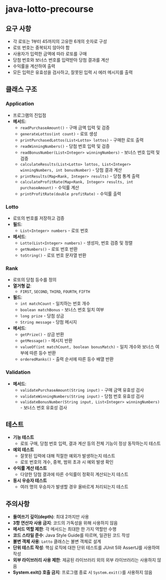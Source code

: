 # java-lotto-precourse

## 요구 사항
- 각 로또는 1부터 45까지의 고유한 6개의 숫자로 구성
- 로또 번호는 중복되지 않아야 함
- 사용자가 입력한 금액에 따라 로또를 구매
- 당첨 번호와 보너스 번호를 입력받아 당첨 결과를 계산
- 수익률을 계산하여 출력
- 모든 입력은 유효성을 검사하고, 잘못된 입력 시 에러 메시지를 출력

## 클래스 구조

### Application
- 프로그램의 진입점
- **메서드**:
    - `readPurchaseAmount()` - 구매 금액 입력 및 검증
    - `generateLottos(int count)` - 로또 생성
    - `printPurchasedLottos(List<Lotto> lottos)` - 구매한 로또 출력
    - `readWinningNumbers()` - 당첨 번호 입력 및 검증
    - `readBonusNumber(List<Integer> winningNumbers)` - 보너스 번호 입력 및 검증
    - `calculateResults(List<Lotto> lottos, List<Integer> winningNumbers, int bonusNumber)` - 당첨 결과 계산
    - `printResults(Map<Rank, Integer> results)` - 당첨 통계 출력
    - `calculateProfitRate(Map<Rank, Integer> results, int purchaseAmount)` - 수익률 계산
    - `printProfitRate(double profitRate)` - 수익률 출력

### Lotto
- 로또의 번호를 저장하고 검증
- **필드**:
    - `List<Integer> numbers` - 로또 번호
- **메서드**:
    - `Lotto(List<Integer> numbers)` - 생성자, 번호 검증 및 정렬
    - `getNumbers()` - 로또 번호 반환
    - `toString()` - 로또 번호 문자열 반환

### Rank
- 로또의 당첨 등수를 정의
- **열거형 값**:
    - `FIRST`, `SECOND`, `THIRD`, `FOURTH`, `FIFTH`
- **필드**:
    - `int matchCount` - 일치하는 번호 개수
    - `boolean matchBonus` - 보너스 번호 일치 여부
    - `long prize` - 당첨 상금
    - `String message` - 당첨 메시지
- **메서드**:
    - `getPrize()` - 상금 반환
    - `getMessage()` - 메시지 반환
    - `valueOf(int matchCount, boolean bonusMatch)` - 일치 개수와 보너스 여부에 따른 등수 반환
    - `orderedRanks()` - 출력 순서에 따른 등수 배열 반환

### Validation
- **메서드**:
    - `validatePurchaseAmount(String input)` - 구매 금액 유효성 검사
    - `validateWinningNumbers(String input)` - 당첨 번호 유효성 검사
    - `validateBonusNumber(String input, List<Integer> winningNumbers)` - 보너스 번호 유효성 검사

## 테스트
- **기능 테스트**
    - 로또 구매, 당첨 번호 입력, 결과 계산 등의 전체 기능이 정상 동작하는지 테스트
- **예외 테스트**
    - 잘못된 입력에 대해 적절한 예외가 발생하는지 테스트
    - 로또 번호의 개수, 중복, 범위 초과 시 예외 발생 확인
- **수익률 계산 테스트**
    - 다양한 당첨 결과에 따른 수익률이 정확히 계산되는지 테스트
- **동시 우승자 테스트**
    - 여러 명의 우승자가 발생할 경우 올바르게 처리되는지 테스트

## 주의사항
- **들여쓰기 깊이(depth)**: 최대 2까지만 사용
- **3항 연산자 사용 금지**: 코드의 가독성을 위해 사용하지 않음
- **메서드 역할 제한**: 각 메서드는 최대한 한 가지 역할만 수행
- **코드 스타일 준수**: Java Style Guide를 따르며, 일관된 코드 작성
- **불변 객체 사용**: `Lotto` 클래스는 불변 객체로 설계
- **단위 테스트 작성**: 핵심 로직에 대한 단위 테스트를 JUnit 5와 AssertJ를 사용하여 작성
- **외부 라이브러리 사용 제한**: 제공된 라이브러리 외의 외부 라이브러리는 사용하지 않음
- **System.exit() 호출 금지**: 프로그램 종료 시 `System.exit()`를 사용하지 않음

